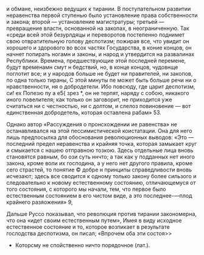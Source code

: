 и обмане, неизбежно ведущих к тирании. В поступательном развитии неравенства первой ступенью было установление права собственности и закона; второй — установление магистратуры; третьей — превращение властн, основанной на закопах, в неограниченную. Так «среди всей этой безурлдяцы и переворотов постепенно поднимет свою отвратительную голову деспотизм; пожирая все, что увидит он хорошего и здорового во всох частях Государства, в коние концов, он начнет попирать ногамн и законы, и народ и утвердится на развалинах Республики. Времена, предшествующие этой последней перемене, будут временамн смут н бедствий, но, в конце концов, чудовнще поглотит все; и у народов больше не будет ни правителей, ни закопов, по одна только тираны, С этой минуты пе может быть больше речи ни о нравственности, ня о добродетели. Ибо повсюду, где царит деспотизм, си! ех Попезю пу а е5{ зрез *, он не терпят, наряду с собою, никакого иного повелителя; как только он заговорит, не приходится уже считаться ни с честностью, ни с долтом, и слелоз повиновение — вот единственная добродетель, которая оставлена рабам» 53.

Однако автор «Рассуждения о пронсхождении ие равенства» не останавливался на этой пессимистической коистатации. Она для него лишь предпосылка для обоснования революционных выводов: «Это — последний предел неравенства и крайняя точка, которая замыкает круг и смыкается с нашею отправною тозкою. Здесь отдельные лица вновь становятся равным, бо ози суть ннчто; а так как у подданных нет иного закона, кроме воли их господина, а у него нет другого правила, кроме сего страстей, то понятие © добре н принципы справедливости вновь исчезают; здесь все сводится к одному только закону более сильзого и следовательно к новому естественному состоянию, отличающемуся от того состояния, с которого мы начали, тем, что первое было естественным состоянием в его чистом виде, а это последнее-—плод крайнего разяожения» 9,

Дальше Руссо показывал, что революция против тирании закономерна, что она «идет своим естественным путем», Имея в виду исходное естественное состояние и то, которое возпикает в результате гослодства деспотизма, он писал; «Впрочем оба эти состоя>>

* Которсму не спойственно ничто порядочное (лат.).
